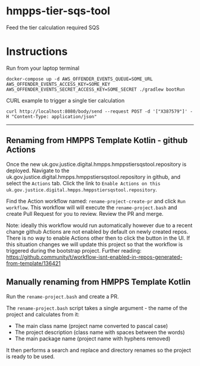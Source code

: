 # hmpps-tier-sqs-tool

Feed the tier calculation required SQS 

# Instructions

Run from your laptop terminal

`docker-compose up -d
AWS_OFFENDER_EVENTS_QUEUE=SOME_URL AWS_OFFENDER_EVENTS_ACCESS_KEY=SOME_KEY AWS_OFFENDER_EVENTS_SECRET_ACCESS_KEY=SOME_SECRET ./gradlew bootRun`


CURL example to trigger a single tier calculation

`curl http://localhost:8080/body/send --request POST -d '["X387579"]' -H "Content-Type: application/json"`


-------

## Renaming from HMPPS Template Kotlin - github Actions

Once the new uk.gov.justice.digital.hmpps.hmppstiersqstool.repository is deployed. Navigate to the uk.gov.justice.digital.hmpps.hmppstiersqstool.repository in github, and select the `Actions` tab.
Click the link to `Enable Actions on this uk.gov.justice.digital.hmpps.hmppstiersqstool.repository`.

Find the Action workflow named: `rename-project-create-pr` and click `Run workflow`.  This workflow will will
execute the `rename-project.bash` and create Pull Request for you to review.  Review the PR and merge.

Note: ideally this workflow would run automatically however due to a recent change github Actions are not
enabled by default on newly created repos. There is no way to enable Actions other then to click the button in the UI.
If this situation changes we will update this project so that the workflow is triggered during the bootstrap project.
Further reading: <https://github.community/t/workflow-isnt-enabled-in-repos-generated-from-template/136421>

## Manually renaming from HMPPS Template Kotlin

Run the `rename-project.bash` and create a PR.

The `rename-project.bash` script takes a single argument - the name of the project and calculates from it:
* The main class name (project name converted to pascal case) 
* The project description (class name with spaces between the words)
* The main package name (project name with hyphens removed)

It then performs a search and replace and directory renames so the project is ready to be used.
